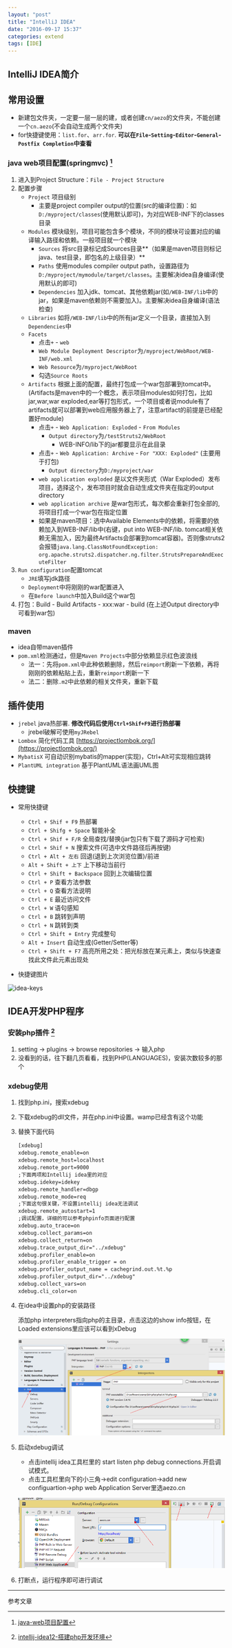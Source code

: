 ```yaml
---
layout: "post"
title: "IntelliJ IDEA"
date: "2016-09-17 15:37"
categories: extend
tags: [IDE]
---
```


## IntelliJ IDEA简介

## 常用设置

- 新建包文件夹，一定要一层一层的建，或者创建`cn/aezo`的文件夹，不能创建一个`cn.aezo`(不会自动生成两个文件夹)
- for快捷键使用：`list.for`、`arr.for`. **可以在`File`-`Setting`-`Editor`-`General`-`Postfix Completion`中查看**

### java web项目配置(springmvc) [^1]

1. 进入到Project Structure：`File - Project Structure`
2. 配置步骤
    - `Project` 项目级别
        - 主要是project compiler output的位置(src的编译位置)：如`D:/myproject/classes`(使用默认即可)，为对应WEB-INF下的classes目录
    - `Modules` 模块级别，项目可能包含多个模块，不同的模块可设置对应的编译输入路径和依赖。一般项目就一个模块
        - `Sources` 将src目录标记成Sources目录**（如果是maven项目则标记java、test目录，即包名的上级目录）**
        - `Paths` 使用modules compiler output path，设置路径为`D:/myproject/mymodule/target/classes`。主要解决idea自身编译(使用默认的即可)
        - `Dependencies` 加入jdk、tomcat、其他依赖jar(如`/WEB-INF/lib`中的jar，如果是maven依赖则不需要加入)。主要解决idea自身编译(语法检查)
    - `Libraries` 如将`/WEB-INF/lib`中的所有jar定义一个目录，直接加入到`Dependencies`中
    - `Facets`
        - 点击`+` - `web`
        - `Web Module Deployment Descriptor`为`/myproject/WebRoot/WEB-INF/web.xml`
        - `Web Resource`为`/myproject/WebRoot`
        - 勾选`Source Roots`
    - `Artifacts` 根据上面的配置，最终打包成一个war包部署到tomcat中。(Artifacts是maven中的一个概念，表示项目modules如何打包，比如jar,war,war exploded,ear等打包形式，一个项目或者说module有了artifacts就可以部署到web应用服务器上了，注意artifact的前提是已经配置好module)
        - 点击`+` - `Web Application: Exploded` - `From Modules`
            - `Output directory`为`/testStruts2/WebRoot`
                - WEB-INFO/lib下的jar都要显示在此目录
        - 点击`+` - `Web Application: Archive` - `For "XXX: Exploded"` (主要用于打包)
            - `Output directory`为`D:/myproject/war`
        - `web application exploded` 是以文件夹形式（War Exploded）发布项目，选择这个，发布项目时就会自动生成文件夹在指定的output directory
        - `web application archive` 是war包形式，每次都会重新打包全部的,将项目打成一个war包在指定位置
        - 如果是maven项目：选中Available Elements中的依赖，将需要的依赖加入到WEB-INF/lib中(右键，put into WEB-INF/lib. tomcat相关依赖无需加入，因为最终Artifacts会部署到tomcat容器)。否则像struts2会报错`java.lang.ClassNotFoundException: org.apache.struts2.dispatcher.ng.filter.StrutsPrepareAndExecuteFilter`
3. `Run configuration`配置tomcat
    - `JRE`填写jdk路径
    - `Deployment`中将刚刚的war配置进入
    - 在`Before launch`中加入Build这个war包
4. 打包：Build - Build Artifacts - xxx:war - build (在上述Output directory中可看到war包)

### maven

- idea自带maven插件
- `pom.xml`检测通过，但是`Maven Projects`中部分依赖显示红色波浪线
    - 法一：先将`pom.xml`中此种依赖删除，然后`reimport`刷新一下依赖，再将刚刚的依赖粘贴上去，重新`reimport`刷新一下
    - 法二：删除`.m2`中此依赖的相关文件夹，重新下载

## 插件使用

- `jrebel` java热部署. **修改代码后使用`Ctrl+Shif+F9`进行热部署**
    - jrebel破解可使用`myJRebel`
- `Lombox` 简化代码工具 [https://projectlombok.org/](https://projectlombok.org/)
- `MybatisX` 可自动识别mybatis的mapper(实现)，Ctrl+Alt可实现相应跳转
- `PlantUML integration` 基于PlantUML语法画UML图

## 快捷键

- 常用快捷键
    - `Ctrl + Shif + F9` 热部署
    - `Ctrl + Shifg + Space` 智能补全
    - `Ctrl + Shif + F/R` 全局查找/替换(jar包只有下载了源码才可检索)
    - `Ctrl + Shif + N` 搜索文件(可选中文件路径后再按键)
    - `Ctrl + Alt + 左右` 回退(退到上次浏览位置)/前进
    - `Alt + Shift + 上下` 上下移动当前行
    - `Ctrl + Shift + Backspace` 回到上次编辑位置
    - `Ctrl + P` 查看方法参数
    - `Ctrl + Q` 查看方法说明
    - `Ctrl + E` 最近访问文件
    - `Ctrl + W` 语句感知
    - `Ctrl + B` 跳转到声明
    - `Ctrl + N` 跳转到类
    - `Ctrl + Shift + Entry` 完成整句
    - `Alt + Insert` 自动生成(Getter/Setter等)
    - `Ctrl + Shift + F7` 高亮所用之处：把光标放在某元素上，类似与快速查找此文件此元素出现处

- 快捷键图片

![idea-keys](/data/images/2016/09/idea-keys.png)

## IDEA开发PHP程序

### 安装php插件 [^2]

1. setting -> plugins -> browse repositories -> 输入php
2. 没看到的话，往下翻几页看看，找到PHP(LANGUAGES)，安装次数较多的那个

### xdebug使用

1. 找到php.ini，搜索xdebug
2. 下载xdebug的dll文件，并在php.ini中设置。wamp已经含有这个功能
3. 替换下面代码

    ```html
    [xdebug]  
    xdebug.remote_enable=on  
    xdebug.remote_host=localhost  
    xdebug.remote_port=9000  
    ;下面两项和Intellij idea里的对应  
    xdebug.idekey=idekey  
    xdebug.remote_handler=dbgp  
    xdebug.remote_mode=req  
    ;下面这句很关键，不设置intellij idea无法调试  
    xdebug.remote_autostart=1  
    ;调试配置，详细的可以参考phpinfo页面进行配置  
    xdebug.auto_trace=on  
    xdebug.collect_params=on  
    xdebug.collect_return=on  
    xdebug.trace_output_dir="../xdebug"  
    xdebug.profiler_enable=on  
    xdebug.profiler_enable_trigger = on
    xdebug.profiler_output_name = cachegrind.out.%t.%p
    xdebug.profiler_output_dir="../xdebug"  
    xdebug.collect_vars=on  
    xdebug.cli_color=on
    ```

4. 在idea中设置php的安装路径

    添加php interpreters指向php的主目录，点击这边的show info按钮，在Loaded extensions里应该可以看到xDebug

    ![php-xdebug](/data/images/2016/09/php-xdebug.png)

5. 启动xdebug调试
    - 点击intellij idea工具栏里的 start listen php debug connections.开启调试模式。
    - 点击工具栏里向下的小三角->edit configuration->add new configuartion->php web Application Server里选aezo.cn

    ![php-xdebug](/data/images/2016/09/php-xdebug2.png)

6. 打断点，运行程序即可进行调试










---

参考文章

[^1]: [java-web项目配置](https://github.com/judasn/IntelliJ-IDEA-Tutorial/blob/newMaster/eclipse-java-web-project-introduce.md)
[^2]: [intellij-idea12-搭建php开发环境](http://blog.csdn.net/ysjjovo/article/details/13292787)
